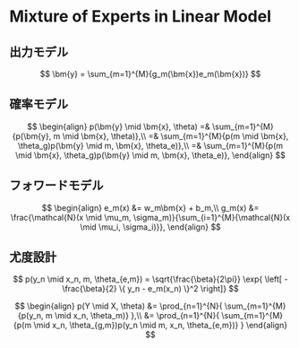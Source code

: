 # Mixture of Experts in Linear Model

## 出力モデル
$$
    \bm{y} = \sum_{m=1}^{M}{g_m(\bm{x})e_m(\bm{x})}
$$

## 確率モデル

$$
\begin{align}
    p(\bm{y} \mid \bm{x}, \theta) =& \sum_{m=1}^{M}{p(\bm{y}, m \mid \bm{x}, \theta)},\\
    =& \sum_{m=1}^{M}{p(m \mid \bm{x}, \theta_g)p(\bm{y} \mid m, \bm{x}, \theta_e)},\\
    =& \sum_{m=1}^{M}{p(m \mid \bm{x}, \theta_g)p(\bm{y} \mid m, \bm{x}, \theta_e)},
\end{align}
$$

## フォワードモデル

$$
\begin{align}
    e_m(x) &= w_m\bm{x} + b_m,\\
    g_m(x) &= \frac{\mathcal{N}(x \mid \mu_m, \sigma_m)}{\sum_{i=1}^{M}{\mathcal{N}(x \mid \mu_i, \sigma_i)}},
\end{align}
$$

## 尤度設計

$$
    p(y_n \mid x_n, m, \theta_{e,m}) = \sqrt{\frac{\beta}{2\pi}} \exp{ \left[ -\frac{\beta}{2} \{ y_n - e_m(x_n) \}^2 \right]}
$$

$$
\begin{align}
    p(Y \mid X, \theta) &= \prod_{n=1}^{N}{ \sum_{m=1}^{M}{p(y_n, m \mid x_n, \theta_m)} },\\
    &= \prod_{n=1}^{N}{ \sum_{m=1}^{M}{p(m \mid x_n, \theta_{g,m})p(y_n \mid m, x_n, \theta_{e,m})} }
\end{align}
$$
